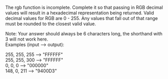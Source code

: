 The rgb function is incomplete. Complete it so that passing in RGB decimal values will result in a hexadecimal representation being returned. Valid decimal values for RGB are 0 - 255. Any values that fall out of that range must be rounded to the closest valid value.

Note: Your answer should always be 6 characters long, the shorthand with 3 will not work here. <br>
Examples (input --> output): <br>

255, 255, 255 --> "FFFFFF" <br>
255, 255, 300 --> "FFFFFF" <br>
0, 0, 0 --> "000000" <br>
148, 0, 211 --> "9400D3" <br>
